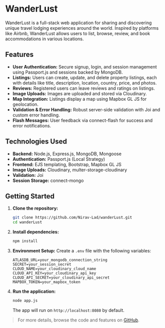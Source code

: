 # WanderLust

WanderLust is a full-stack web application for sharing and discovering unique travel lodging experiences around the world. Inspired by platforms like Airbnb, WanderLust allows users to list, browse, review, and book accommodations in various locations.

## Features

- **User Authentication:** Secure signup, login, and session management using Passport.js and sessions backed by MongoDB.
- **Listings:** Users can create, update, and delete property listings, each with details like title, description, location, country, price, and photos.
- **Reviews:** Registered users can leave reviews and ratings on listings.
- **Image Uploads:** Images are uploaded and stored via Cloudinary.
- **Map Integration:** Listings display a map using Mapbox GL JS for geolocation.
- **Validation & Error Handling:** Robust server-side validation with Joi and custom error handling.
- **Flash Messages:** User feedback via connect-flash for success and error notifications.

## Technologies Used

- **Backend:** Node.js, Express.js, MongoDB, Mongoose
- **Authentication:** Passport.js (Local Strategy)
- **Frontend:** EJS templating, Bootstrap, Mapbox GL JS
- **Image Uploads:** Cloudinary, multer-storage-cloudinary
- **Validation:** Joi
- **Session Storage:** connect-mongo

## Getting Started

1. **Clone the repository:**
   ```bash
   git clone https://github.com/Nirav-Lad/wanderLust.git
   cd wanderLust
   ```

2. **Install dependencies:**
   ```bash
   npm install
   ```

3. **Environment Setup:**
   Create a `.env` file with the following variables:
   ```
   ATLASDB_URL=your_mongodb_connection_string
   SECRET=your_session_secret
   CLOUD_NAME=your_cloudinary_cloud_name
   CLOUD_API_KEY=your_cloudinary_api_key
   CLOUD_API_SECRET=your_cloudinary_api_secret
   MAPBOX_TOKEN=your_mapbox_token
   ```

4. **Run the application:**
   ```bash
   node app.js
   ```
   The app will run on `http://localhost:8080` by default.

> For more details, browse the code and features on [GitHub](https://github.com/Nirav-Lad/wanderLust).
